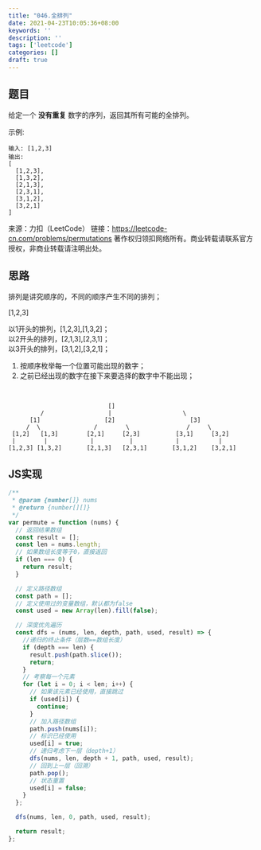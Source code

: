 ```yaml
---
title: "046.全排列"
date: 2021-04-23T10:05:36+08:00
keywords: ''
description: ''
tags: ['leetcode']
categories: []
draft: true
---
```


## 题目

给定一个 **没有重复** 数字的序列，返回其所有可能的全排列。

示例:
```
输入: [1,2,3]
输出:
[
  [1,2,3],
  [1,3,2],
  [2,1,3],
  [2,3,1],
  [3,1,2],
  [3,2,1]
]
```

来源：力扣（LeetCode）
链接：https://leetcode-cn.com/problems/permutations
著作权归领扣网络所有。商业转载请联系官方授权，非商业转载请注明出处。


## 思路 

排列是讲究顺序的，不同的顺序产生不同的排列；

[1,2,3]  

以1开头的排列，[1,2,3],[1,3,2]；   
以2开头的排列，[2,1,3],[2,3,1]；   
以3开头的排列，[3,1,2],[3,2,1]；   

1. 按顺序枚举每一个位置可能出现的数字；
2. 之前已经出现的数字在接下来要选择的数字中不能出现；

&nbsp;
```
                            []
         /                  |                    \
      [1]                  [2]                     [3]
     /  \               /        \                /     \ 
 [1,2]   [1,3]        [2,1]     [2,3]          [3,1]     [3,2]
 |        |            |          |            |           |
[1,2,3] [1,3,2]       [2,1,3]   [2,3,1]       [3,1,2]    [3,2,1]
```

## JS实现

```javascript
/**
 * @param {number[]} nums
 * @return {number[][]}
 */
var permute = function (nums) {
  // 返回结果数组
  const result = [];
  const len = nums.length;
  // 如果数组长度等于0，直接返回
  if (len === 0) {
    return result;
  }

  // 定义路径数组
  const path = [];
  // 定义使用过的变量数组，默认都为false
  const used = new Array(len).fill(false);

  // 深度优先遍历
  const dfs = (nums, len, depth, path, used, result) => {
    //递归的终止条件（层数==数组长度）
    if (depth === len) {
      result.push(path.slice());
      return;
    }
    // 考察每一个元素
    for (let i = 0; i < len; i++) {
      // 如果该元素已经使用，直接跳过
      if (used[i]) {
        continue;
      }
      // 加入路径数组
      path.push(nums[i]);
      // 标识已经使用
      used[i] = true;
      // 递归考虑下一层（depth+1）
      dfs(nums, len, depth + 1, path, used, result);
      // 回到上一层（回溯）
      path.pop();
      // 状态重置
      used[i] = false;
    }
  };

  dfs(nums, len, 0, path, used, result);

  return result;
};
```
